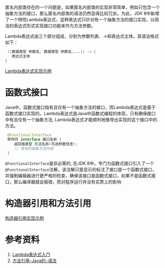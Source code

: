 匿名内部类存在的一个问题是，如果匿名内部类的实现非常简单，例如只包含一个抽象方法的接口，那么匿名内部类的语法仍然显得比较冗余。为此，JDK 8中新增了一个特性Lambda表达式，这种表达式只针对有一个抽象方法的接口实现，以简洁的表达式形式实现接口功能来作为方法参数。

Lambda表达式由三个部分组成，分别为参数列表、->和表达式主体，其语法格式如下：
```java
 ([数据类型 参数名, 数据类型 参数名,...]) -> {
   表达式主体
}
```
[Lambda表达式实现示例](ProgramLanguage/Java/src/main/java/base/lambda/LambdaExample.java)

# 函数式接口
Java中，函数式接口指有且仅有一个抽象方法的接口，而Lambda表达式是基于函数式接口实现的。Lambda表达式是Java中函数式编程的体现，只有确保接口中有且仅有一个抽象方法, Lambda表达式才能顺利地推导出实现的这个接口中的方法。

```java
 @FunctionalInterface
 修饰符 interface 接口名称 {
    返回值类型 方法名称(可选参数信息);
    // 其他非抽象方法内容
 }
```
`@FunctionalInterface`是非必需的, 在JDK 8中，专门为函数式接口引入了一个`@FunctionalInterface`注解，该注解只是显示的标注了接口是一个函数式接口，并强制编辑器进行更严格的检查，确保该接口是函数式接口，如果不是函数式接口，那么编译器就会报错，而对程序运行并没有实质上的影响

# 构造器引用和方法引用
[构造器引用实现示例](ProgramLanguage/Java/src/main/java/base/lambda/ConstructorReference.java)

# 参考资料
1. [Lambda表达式入门](https://book.itheima.net/course/1265899443273850881/1265900797362954241/1265905019340972033)
2. [方法引用-Java的::语法](https://blog.csdn.net/tgvincent/article/details/108534445)

